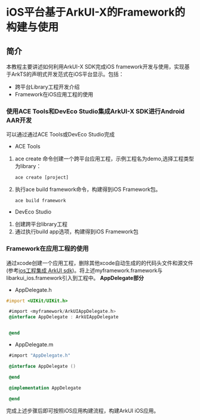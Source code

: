 # iOS平台基于ArkUI-X的Framework的构建与使用

## 简介
本教程主要讲述如何利用ArkUI-X SDK完成iOS framework开发与使用，实现基于ArkTS的声明式开发范式在iOS平台显示。包括：

* 跨平台Library工程开发介绍
* Framework在iOS应用工程的使用

### 使用ACE Tools和DevEco Studio集成ArkUI-X SDK进行Android AAR开发
可以通过通过ACE Tools或DevEco Studio完成
* ACE Tools
1. ace create 命令创建一个跨平台应用工程，示例工程名为demo,选择工程类型为library：
    ```
    ace create [project]
    ```
2. 执行ace build framework命令，构建得到iOS Framework包。
    ```
    ace build framework
    ```
* DevEco Studio
1. 创建跨平台library工程
2. 通过执行build app选项，构建得到iOS Framework包

### Framework在应用工程的使用

通过xcode创建一个应用工程，删除其他xcode自动生成的的代码头文件和源文件(参考[ios工程集成 ArkUI sdk](../tutorial/how-to-integrate-arkui-into-ios.md))。将上述myframework.framework与libarkui_ios.framework引入到工程中。
**AppDelegate部分**
* AppDelegate.h
```objective-c
#import <UIKit/UIKit.h>

 #import <myframework/ArkUIAppDelegate.h>
 @interface AppDelegate : ArkUIAppDelegate


 @end
```
* AppDelegate.m
```objective-c
 #import "AppDelegate.h"

 @interface AppDelegate ()

 @end

 @implementation AppDelegate

 @end
```

完成上述步骤后即可按照iOS应用构建流程，构建ArkUI iOS应用。
